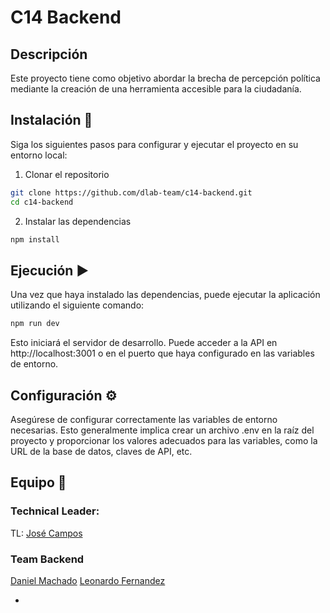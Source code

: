# C14 Backend

## Descripción

Este proyecto tiene como objetivo abordar la brecha de percepción política mediante la creación de una herramienta accesible para la ciudadanía.

## Instalación 🚀

Siga los siguientes pasos para configurar y ejecutar el proyecto en su entorno local:

1. Clonar el repositorio

```bash
git clone https://github.com/dlab-team/c14-backend.git
cd c14-backend
```

2. Instalar las dependencias

```bash
npm install
```

## Ejecución ▶️

Una vez que haya instalado las dependencias, puede ejecutar la aplicación utilizando el siguiente comando:

```bash
npm run dev
```

Esto iniciará el servidor de desarrollo. Puede acceder a la API en http://localhost:3001 o en el puerto que haya configurado en las variables de entorno.

## Configuración ⚙️

Asegúrese de configurar correctamente las variables de entorno necesarias. Esto generalmente implica crear un archivo .env en la raíz del proyecto y proporcionar los valores adecuados para las variables, como la URL de la base de datos, claves de API, etc.

## Equipo 🤝

### Technical Leader:

TL: [José Campos](https://github.com/josecamposhz)

### Team Backend

[Daniel Machado](https://github.com/Needforock2)
[Leonardo Fernandez](https://github.com/Lion-Fernandez)


- 
